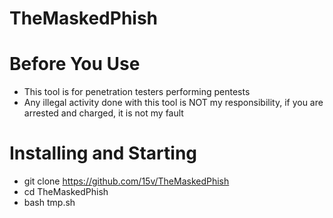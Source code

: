 # TheMaskedPhish

# Before You Use
- This tool is for penetration testers performing pentests
- Any illegal activity done with this tool is NOT my responsibility, if you are arrested and charged, it is not my fault

# Installing and Starting
- git clone https://github.com/15v/TheMaskedPhish
- cd TheMaskedPhish
- bash tmp.sh

